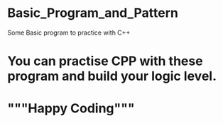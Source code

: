 # Basic_Program_and_Pattern
Some Basic program to practice with C++

# You can practise CPP with these program and build your logic level.

# """Happy Coding"""
